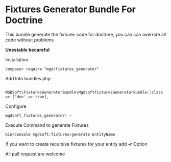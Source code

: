 Fixtures Generator Bundle For Doctrine
==================================

This bundle generate the fixtures code for doctrine, you can can override all code without problems 

**Unestable becareful**

Installation

``` 
composer require "mgd/fixtures_generator"
```

Add Into bundles.php
```
    MGDSoft\FixturesGeneratorBundle\MgdsoftFixturesGeneratorBundle::class => ['dev' => true],
```

Configure

```
mgdsoft_fixtures_generator: ~
```

Execute Command to generate Fixtures

```
bin/console mgdsoft:fixtures:generate EntityName
```

If you want to create recursive fixtures for your entity add **-r** Option

All pull request are welcome
